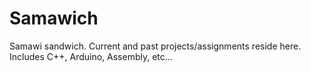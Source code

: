 # Samawich
Samawi sandwich. Current and past projects/assignments reside here. Includes C++, Arduino, Assembly, etc...
